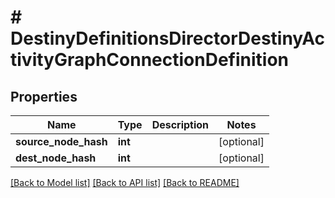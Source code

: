 # # DestinyDefinitionsDirectorDestinyActivityGraphConnectionDefinition

## Properties

Name | Type | Description | Notes
------------ | ------------- | ------------- | -------------
**source_node_hash** | **int** |  | [optional]
**dest_node_hash** | **int** |  | [optional]

[[Back to Model list]](../../README.md#models) [[Back to API list]](../../README.md#endpoints) [[Back to README]](../../README.md)
